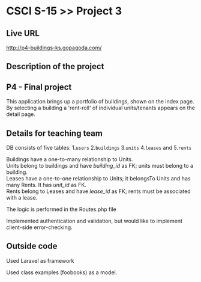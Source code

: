 # CSCI S-15 >> Project 3

## Live URL
<http://p4-buildings-ks.gopagoda.com/>

## Description of the project 
P4 - Final project
-----------

This application brings up a portfolio of buildings, shown on the index page.
By selecting a building a 'rent-roll' of individual units/tenants appears on the detail page. 

## Details for teaching team

DB consists of five tables: 
  1.`users`
  2.`buildings`
  3.`units`
  4.`leases` and 
  5.`rents`

Buildings have a one-to-many relationship to Units.   
Units belong to buildings and have *building_id* as FK; units must belong to a building.  
Leases have a one-to-one relationship to Units; it belongsTo Units and has many Rents. It has *unit_id* as FK.  
Rents belong to Leases and have *lease_id* as FK; rents must be associated with a lease.  

The logic is performed in the Routes.php file

Implemented authentication and validation, but would like to implement client-side error-checking.

## Outside code
Used Laravel as framework

Used class examples (foobooks) as a model.